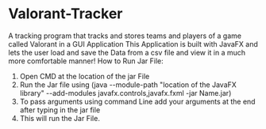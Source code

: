 # Valorant-Tracker
A tracking program that tracks and stores teams and players of a game called Valorant in a GUI Application This Application is built with JavaFX and lets the user load and save the Data from a csv file and view it in a much more comfortable manner!
How to Run Jar File:
1. Open CMD at the location of the jar File
2. Run the Jar file using (java --module-path "location of the JavaFX library" --add-modules javafx.controls,javafx.fxml -jar Name.jar)
3. To pass arguments using command Line add your arguments at the end after typing in the jar file
4. This will run the Jar File.
